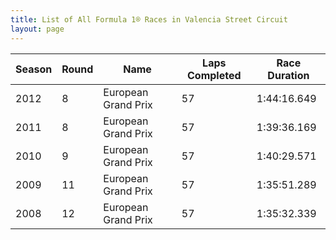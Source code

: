 ```yaml
---
title: List of All Formula 1® Races in Valencia Street Circuit
layout: page
---
```



| Season | Round | Name | Laps Completed | Race Duration |
|--|--|--|--|--|
| 2012 | 8 | European Grand Prix | 57 | 1:44:16.649 |
| 2011 | 8 | European Grand Prix | 57 | 1:39:36.169 |
| 2010 | 9 | European Grand Prix | 57 | 1:40:29.571 |
| 2009 | 11 | European Grand Prix | 57 | 1:35:51.289 |
| 2008 | 12 | European Grand Prix | 57 | 1:35:32.339 |


